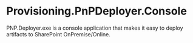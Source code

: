 # Provisioning.PnPDeployer.Console
PNP.Deployer.exe is a console application that makes it easy to deploy artifacts to SharePoint OnPremise/Online.
